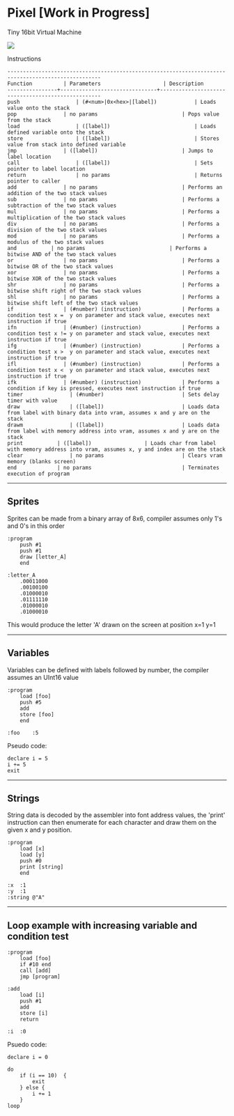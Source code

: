 # Pixel [Work in Progress]
Tiny 16bit Virtual Machine

![](http://i.imgur.com/bPnU768.png)


Instructions
```
----------------------------------------------------------------------------------------------------
Function	      | Parameters                    | Description
----------------+-------------------------------+---------------------------------------------------
push 		          | (#<num>|0x<hex>|[label])			| Loads value onto the stack
pop		          | no params			                | Pops value from the stack
load		          | ([label])			                | Loads defined variable onto the stack
store		          | ([label])			                | Stores value from stack into defined variable
jmp		          | ([label])			                | Jumps to label location
call		          | ([label])			                | Sets pointer to label location
return		      	  | no params			                | Returns pointer to caller
add		          | no params			                | Performs an addition of the two stack values
sub		          | no params			                | Performs a subtraction of the two stack values
mul		          | no params			                | Performs a multiplication of the two stack values
div		          | no params			                | Performs a division of the two stack values
mod		          | no params			                | Performs a modulus of the two stack values
and			  | no params			                | Performs a bitwise AND of the two stack values
or		          | no params			                | Performs a bitwise OR of the two stack values
xor		          | no params			                | Performs a bitwise XOR of the two stack values
shr		          | no params			                | Performs a bitwise shift right of the two stack values
shl		          | no params			                | Performs a bitwise shift left of the two stack values
if		          | (#number) (instruction)	      		| Performs a condition test x =  y on parameter and stack value, executes next instruction if true
ifn		          | (#number) (instruction)	      		| Performs a condition test x != y on parameter and stack value, executes next instruction if true
ifg		          | (#number) (instruction)	      		| Performs a condition test x >  y on parameter and stack value, executes next instruction if true
ifl		          | (#number) (instruction)	      		| Performs a condition test x <  y on parameter and stack value, executes next instruction if true
ifk		          | (#number) (instruction)	      		| Performs a condition if key is pressed, executes next instruction if true
timer		        | (#number)			                | Sets delay timer with value
draw		        | ([label])			                | Loads data from label with binary data into vram, assumes x and y are on the stack
drawm		        | ([label])			                | Loads data from label with memory address into vram, assumes x and y are on the stack
print			| ([label])					| Loads char from label with memory address into vram, assumes x, y and index are on the stack
clear		        | no params			                | Clears vram memory (blanks screen)
end		        | no params 	                  		| Terminates execution of program
```

----------------------------------------------------------------------------------------------------
Sprites
----------------------------------------------------------------------------------------------------
Sprites can be made from a binary array of 8x6, compiler assumes only  1's and 0's in this order
```
:program
	push #1
	push #1
	draw [letter_A]
	end

:letter_A
	.00011000
	.00100100
	.01000010
	.01111110
	.01000010
	.01000010
```
This would produce the letter 'A' drawn on the screen at position x=1 y=1

----------------------------------------------------------------------------------------------------
Variables
----------------------------------------------------------------------------------------------------
Variables can be defined with labels followed by number, the compiler assumes an UInt16 value
```
:program
	load [foo]
	push #5
	add
	store [foo]
	end
		
:foo	:5
```

Pseudo code:
```
declare i = 5
i += 5
exit 
```
----------------------------------------------------------------------------------------------------
Strings
----------------------------------------------------------------------------------------------------
String data is decoded by the assembler into font address values, the 'print' instruction can
then enumerate for each character and draw them on the given x and y position.

```
:program
	load [x]
	load [y]
	push #0
	print [string]
	end

:x	:1
:y	:1
:string @"A"
```

----------------------------------------------------------------------------------------------------
Loop example with increasing variable and condition test
----------------------------------------------------------------------------------------------------
```
:program
	load [foo]
	if #10 end
	call [add]
	jmp [program]

:add
	load [i]
	push #1
	add
	store [i]
	return

:i	:0
```

Psuedo code:
```
declare i = 0

do
	if (i == 10)  {
		exit
	} else {
		i += 1
	}
loop
```


